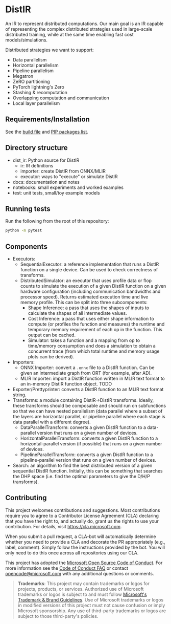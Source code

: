 # DistIR

An IR to represent distributed computations.
Our main goal is an IR capable of representing the complex distributed strategies
used in large-scale distributed training, while at the same time enabling fast
cost models/simulations.

Distributed strategies we want to support:
- Data parallelism
- Horizontal parallelism
- Pipeline parallelism
- Megatron
- ZeRO partitioning
- PyTorch lightning's Zero
- Stashing & recomputation
- Overlapping computation and communication
- Local layer parallelism

## Requirements/Installation

See the [build file](.github/workflows/tests.yml) and [PIP packages list](requirements.txt).

## Directory structure

- dist_ir: Python source for DistIR
    - ir: IR definitions
    - importer: create DistIR from ONNX/MLIR
    - executor: ways to "execute" or simulate DistIR
- docs: documentation and notes
- notebooks: small experiments and worked examples
- test: unit tests, small/toy example models

## Running tests

Run the following from the root of this repository:
```bash
python -m pytest
```

## Components

- Executors:
    - SequentialExecutor: a reference implementation that runs a DistIR function
        on a single device. Can be used to check correctness of transforms.
    - DistributedSimulator: an executor that uses profile data or flop counts to
        simulate the execution of a given DistIR function on a given hardware
        configuration (including communication bandwidths and processor speed).
        Returns estimated execution time and live memory profile. This can be
        split into three subcomponents:
        - Shape Inference: a pass that uses the shapes of inputs to calculate
            the shapes of all intermediate values.
        - Cost Inference: a pass that uses either shape information to compute
            (or profiles the function and measures) the runtime and temporary
            memory requirement of each op in the function.
            This output can be cached.
        - Simulator: takes a function and a mapping from op to time/memory
            consumption and does a simulation to obtain a concurrent trace
            (from which total runtime and memory usage plots can be derived).
- Importers:
    - ONNX Importer: convert a `.onnx` file to a DistIR function. Can be given an
        intermediate graph from ORT (for example, after AD).
    - MLIR Importer: import a DistIR function written in MLIR text format to an
        in-memory DistIR function object. TODO
- Exporter/Prettyprinter: converts a DistIR function to an MLIR text format string.
- Transforms: a module containing DistIR->DistIR transforms.
    Ideally, these transforms should be composable and should run on subfunctions
    so that we can have nested parallelism (data parallel where a subset of the
    layers are horizontal parallel, or pipeline parallel where each stage is
    data parallel with a different degree).
    - DataParallelTransform: converts a given DistIR function to a data-parallel
        version that runs on a given number of devices.
    - HorizontalParallelTransform: converts a given DistIR function to a
        horizontal-parallel version (if possible) that runs on a given number of
        devices.
    - PipelineParallelTransform: converts a given DistIR function to a
        pipeline-parallel version that runs on a given number of devices.
- Search: an algorithm to find the best distributed version of a given
    sequential DistIR function. Initially, this can be something that searches
    the DHP space (i.e. find the optimal parameters to give the D/H/P transforms).

## Contributing

This project welcomes contributions and suggestions. Most contributions require you to
agree to a Contributor License Agreement (CLA) declaring that you have the right to,
and actually do, grant us the rights to use your contribution. For details, visit
https://cla.microsoft.com.

When you submit a pull request, a CLA-bot will automatically determine whether you need
to provide a CLA and decorate the PR appropriately (e.g., label, comment). Simply follow the
instructions provided by the bot. You will only need to do this once across all repositories using our CLA.

This project has adopted the [Microsoft Open Source Code of Conduct](https://opensource.microsoft.com/codeofconduct/).
For more information see the [Code of Conduct FAQ](https://opensource.microsoft.com/codeofconduct/faq/)
or contact [opencode@microsoft.com](mailto:opencode@microsoft.com) with any additional questions or comments.

> **Trademarks**: This project may contain trademarks or logos for projects, products, or services. Authorized use of Microsoft 
> trademarks or logos is subject to and must follow 
> [Microsoft's Trademark & Brand Guidelines](https://www.microsoft.com/en-us/legal/intellectualproperty/trademarks/usage/general).
> Use of Microsoft trademarks or logos in modified versions of this project must not cause confusion or imply Microsoft sponsorship.
> Any use of third-party trademarks or logos are subject to those third-party's policies.
